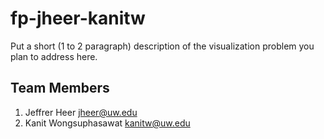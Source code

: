 fp-jheer-kanitw
===============

Put a short (1 to 2 paragraph) description of the visualization problem you plan to address here.

## Team Members

1. Jeffrer Heer jheer@uw.edu
2. Kanit Wongsuphasawat kanitw@uw.edu
